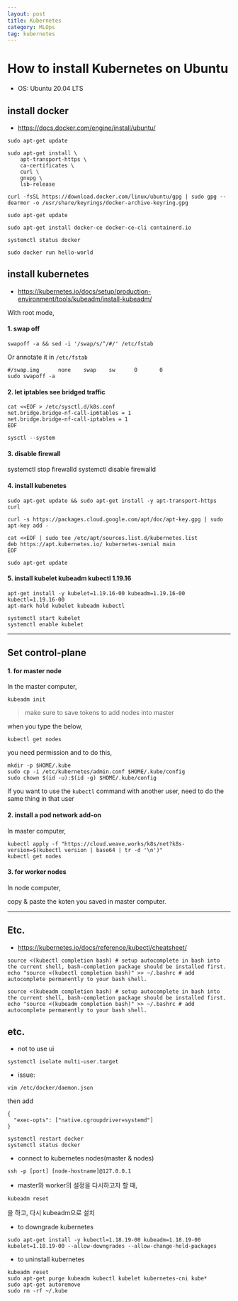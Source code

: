 ```yaml
---
layout: post
title: Kubernetes
category: MLOps
tag: kubernetes
---
```



# How to install Kubernetes on Ubuntu 

* OS: Ubuntu 20.04 LTS

## install docker

* https://docs.docker.com/engine/install/ubuntu/


```
sudo apt-get update
```

```
sudo apt-get install \
    apt-transport-https \
    ca-certificates \
    curl \
    gnupg \
    lsb-release
```

```
curl -fsSL https://download.docker.com/linux/ubuntu/gpg | sudo gpg --dearmor -o /usr/share/keyrings/docker-archive-keyring.gpg
```

```
sudo apt-get update
```

```
sudo apt-get install docker-ce docker-ce-cli containerd.io
```

```
systemctl status docker
```
```
sudo docker run hello-world
```

## install kubernetes

* https://kubernetes.io/docs/setup/production-environment/tools/kubeadm/install-kubeadm/

With root mode, 

#### 1. swap off
```
swapoff -a && sed -i '/swap/s/^/#/' /etc/fstab
```
Or annotate it in `/etc/fstab`
```
#/swap.img      none    swap    sw      0       0
sudo swapoff -a
```

#### 2. let iptables see bridged traffic
```
cat <<EOF > /etc/sysctl.d/k8s.conf
net.bridge.bridge-nf-call-ip6tables = 1
net.bridge.bridge-nf-call-iptables = 1
EOF

sysctl --system
```

#### 3. disable firewall

systemctl stop firewalld 
systemctl disable firewalld

#### 4. install kubenetes
```
sudo apt-get update && sudo apt-get install -y apt-transport-https curl
```
```
curl -s https://packages.cloud.google.com/apt/doc/apt-key.gpg | sudo apt-key add -
```
```
cat <<EOF | sudo tee /etc/apt/sources.list.d/kubernetes.list
deb https://apt.kubernetes.io/ kubernetes-xenial main
EOF
```
```
sudo apt-get update
```

#### 5. install kubelet kubeadm kubectl 1.19.16
```
apt-get install -y kubelet=1.19.16-00 kubeadm=1.19.16-00 kubectl=1.19.16-00
apt-mark hold kubelet kubeadm kubectl
```

```
systemctl start kubelet
systemctl enable kubelet
```
------------------------------------------------------------------------------
## Set control-plane

#### 1. for master node
In the master computer, 
```
kubeadm init
```

> make sure to save tokens to add nodes into master

when you type the below, 
```
kubectl get nodes
```
you need permission and to do this, 
```
mkdir -p $HOME/.kube
sudo cp -i /etc/kubernetes/admin.conf $HOME/.kube/config
sudo chown $(id -u):$(id -g) $HOME/.kube/config
```

If you want to use the `kubectl` command with another user, need to do the same thing in that user

#### 2. install a pod network add-on
In master computer, 
```
kubectl apply -f "https://cloud.weave.works/k8s/net?k8s-version=$(kubectl version | base64 | tr -d '\n')"
kubectl get nodes
```

#### 3. for worker nodes
In node computer,

copy & paste the koten you saved in master computer.

------------------------------------------------------------------------------

## Etc.

* https://kubernetes.io/docs/reference/kubectl/cheatsheet/

```
source <(kubectl completion bash) # setup autocomplete in bash into the current shell, bash-completion package should be installed first.
echo "source <(kubectl completion bash)" >> ~/.bashrc # add autocomplete permanently to your bash shell.

source <(kubeadm completion bash) # setup autocomplete in bash into the current shell, bash-completion package should be installed first.
echo "source <(kubeadm completion bash)" >> ~/.bashrc # add autocomplete permanently to your bash shell.
```


## etc.

* not to use ui
```
systemctl isolate multi-user.target
```

* issue:

```
vim /etc/docker/daemon.json
```
then add
```
{
  "exec-opts": ["native.cgroupdriver=systemd"]
}
```
```
systemctl restart docker
systemctl status docker
```

* connect to kubernetes nodes(master & nodes)

```
ssh -p [port] [node-hostname]@127.0.0.1
```

* master와 worker의 설정을 다시하고자 할 때, 
```
kubeadm reset
```
을 하고, 다시 kubeadm으로 설치


* to downgrade kubernetes
```
sudo apt-get install -y kubectl=1.18.19-00 kubeadm=1.18.19-00 kubelet=1.18.19-00 --allow-downgrades --allow-change-held-packages
```

* to uninstall kubernetes

```
kubeadm reset
sudo apt-get purge kubeadm kubectl kubelet kubernetes-cni kube*   
sudo apt-get autoremove  
sudo rm -rf ~/.kube
```


